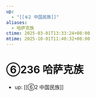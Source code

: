 ```yaml
---
up:
  - "[[⑥2 中国民族]]"
aliases:
  - 哈萨克族
ctime: 2025-03-01T13:33:24+08:00
mtime: 2025-10-01T11:40:32+08:00
---
```


# ⑥236 哈萨克族

- up: [[⑥2 中国民族]]
